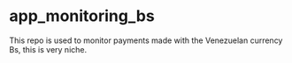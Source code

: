 # app_monitoring_bs
This repo is used to monitor payments made with the Venezuelan currency Bs, this is very niche.
